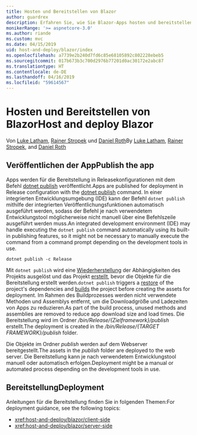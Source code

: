 ```yaml
---
title: Hosten und Bereitstellen von Blazor
author: guardrex
description: Erfahren Sie, wie Sie Blazor-Apps hosten und bereitstellen.
monikerRange: '>= aspnetcore-3.0'
ms.author: riande
ms.custom: mvc
ms.date: 04/15/2019
uid: host-and-deploy/blazor/index
ms.openlocfilehash: a7739e2b240d7fd6c85e68105892c802228ebeb5
ms.sourcegitcommit: 017b673b3c700d2976b77201d0ac30172e2abc87
ms.translationtype: HT
ms.contentlocale: de-DE
ms.lasthandoff: 04/16/2019
ms.locfileid: "59614567"
---
```

# <a name="host-and-deploy-blazor"></a><span data-ttu-id="06301-103">Hosten und Bereitstellen von Blazor</span><span class="sxs-lookup"><span data-stu-id="06301-103">Host and deploy Blazor</span></span>

<span data-ttu-id="06301-104">Von [Luke Latham](https://github.com/guardrex), [Rainer Stropek](https://www.timecockpit.com) und [Daniel Roth](https://github.com/danroth27)</span><span class="sxs-lookup"><span data-stu-id="06301-104">By [Luke Latham](https://github.com/guardrex), [Rainer Stropek](https://www.timecockpit.com), and [Daniel Roth](https://github.com/danroth27)</span></span>

## <a name="publish-the-app"></a><span data-ttu-id="06301-105">Veröffentlichen der App</span><span class="sxs-lookup"><span data-stu-id="06301-105">Publish the app</span></span>

<span data-ttu-id="06301-106">Apps werden für die Bereitstellung in Releasekonfigurationen mit dem Befehl [dotnet publish](/dotnet/core/tools/dotnet-publish) veröffentlicht.</span><span class="sxs-lookup"><span data-stu-id="06301-106">Apps are published for deployment in Release configuration with the [dotnet publish](/dotnet/core/tools/dotnet-publish) command.</span></span> <span data-ttu-id="06301-107">In einer integrierten Entwicklungsumgebung (IDE) kann der Befehl `dotnet publish` mithilfe der integrierten Veröffentlichungsfunktionen automatisch ausgeführt werden, sodass der Befehl je nach verwendetem Entwicklungstool möglicherweise nicht manuell über eine Befehlszeile ausgeführt werden muss.</span><span class="sxs-lookup"><span data-stu-id="06301-107">An integrated development environment (IDE) may handle executing the `dotnet publish` command automatically using its built-in publishing features, so it might not be necessary to manually execute the command from a command prompt depending on the development tools in use.</span></span>

```console
dotnet publish -c Release
```

<span data-ttu-id="06301-108">Mit `dotnet publish` wird eine [Wiederherstellung](/dotnet/core/tools/dotnet-restore) der Abhängigkeiten des Projekts ausgelöst und das Projekt [erstellt](/dotnet/core/tools/dotnet-build), bevor die Objekte für die Bereitstellung erstellt werden.</span><span class="sxs-lookup"><span data-stu-id="06301-108">`dotnet publish` triggers a [restore](/dotnet/core/tools/dotnet-restore) of the project's dependencies and [builds](/dotnet/core/tools/dotnet-build) the project before creating the assets for deployment.</span></span> <span data-ttu-id="06301-109">Im Rahmen des Buildprozesses werden nicht verwendete Methoden und Assemblys entfernt, um die Downloadgröße und Ladezeiten von Apps zu reduzieren.</span><span class="sxs-lookup"><span data-stu-id="06301-109">As part of the build process, unused methods and assemblies are removed to reduce app download size and load times.</span></span> <span data-ttu-id="06301-110">Die Bereitstellung wird im Ordner */bin/Release/{Zielframework}/publish* erstellt.</span><span class="sxs-lookup"><span data-stu-id="06301-110">The deployment is created in the */bin/Release/{TARGET FRAMEWORK}/publish* folder.</span></span>

<span data-ttu-id="06301-111">Die Objekte im Ordner *publish* werden auf dem Webserver bereitgestellt.</span><span class="sxs-lookup"><span data-stu-id="06301-111">The assets in the *publish* folder are deployed to the web server.</span></span> <span data-ttu-id="06301-112">Die Bereitstellung kann je nach verwendetem Entwicklungstool manuell oder automatisch erfolgen.</span><span class="sxs-lookup"><span data-stu-id="06301-112">Deployment might be a manual or automated process depending on the development tools in use.</span></span>

## <a name="deployment"></a><span data-ttu-id="06301-113">Bereitstellung</span><span class="sxs-lookup"><span data-stu-id="06301-113">Deployment</span></span>

<span data-ttu-id="06301-114">Anleitungen für die Bereitstellung finden Sie in folgenden Themen:</span><span class="sxs-lookup"><span data-stu-id="06301-114">For deployment guidance, see the following topics:</span></span>

* <xref:host-and-deploy/blazor/client-side>
* <xref:host-and-deploy/blazor/server-side>
